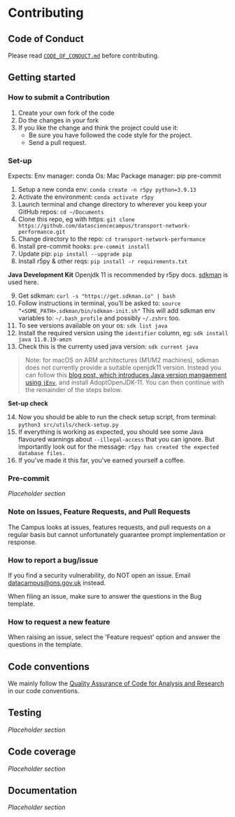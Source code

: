 # Contributing

## Code of Conduct

Please read [`CODE_OF_CONDUCT.md`](CODE_OF_CONDUCT.md) before contributing.

## Getting started

### How to submit a Contribution

1. Create your own fork of the code
2. Do the changes in your fork
3. If you like the change and think the project could use it:
    * Be sure you have followed the code style for the project.
    * Send a pull request.

### Set-up

Expects:
Env manager: conda
Os: Mac
Package manager: pip
pre-commit

1. Setup a new conda env: `conda create -n r5py python=3.9.13`
2. Activate the environment: `conda activate r5py`
3. Launch terminal and change directory to wherever you keep your GitHub repos: `cd ~/Documents`
4. Clone this repo, eg with https: `git clone https://github.com/datasciencecampus/transport-network-performance.git`
5. Change directory to the repo: `cd transport-network-performance`
6. Install pre-commit hooks: `pre-commit install`
7. Update pip: `pip install --upgrade pip`
8. Install r5py & other reqs: `pip install -r requirements.txt`

**Java Development Kit**
Openjdk 11 is recommended by r5py docs. [sdkman](https://sdkman.io/) is used here.

9. Get sdkman: `curl -s "https://get.sdkman.io" | bash`
10. Follow instructions in terminal, you’ll be asked to: `source “<SOME_PATH>.sdkman/bin/sdkman-init.sh"`
This will add sdkman env variables to: `~/.bash_profile` and possibly `~/.zshrc` too.
11. To see versions available on your os: `sdk list java`
12. Install the required version using the `identifier` column, eg: `sdk install java 11.0.19-amzn`
13. Check this is the currenty used java version: `sdk current java`

> Note: for macOS on ARM architectures (M1/M2 machines), sdkman does not currently provide a suitable openjdk11 version. Instead you can follow this [blog post, which introduces Java version mangaement using `jEnv`](https://blog.bigoodyssey.com/how-to-manage-multiple-java-version-in-macos-e5421345f6d0), and install AdoptOpenJDK-11. You can then continue with the remainder of the steps below.

**Set-up check**

14. Now you should be able to run the check setup script, from terminal: `python3 src/utils/check-setup.py`
15. If everything is working as expected, you should see some Java flavoured warnings about `--illegal-access` that you can ignore. But importantly look out for the message: `r5py has created the expected database files.`
16. If you've made it this far, you've earned yourself a coffee.


### Pre-commit

*Placeholder section*

### Note on Issues, Feature Requests, and Pull Requests

The Campus looks at issues, features requests, and pull requests on a regular basis but cannot unfortunately guarantee prompt implementation or response.

### How to report a bug/issue

If you find a security vulnerability, do NOT open an issue. Email datacampus@ons.gov.uk instead.

When filing an issue, make sure to answer the questions in the Bug template.

### How to request a new feature

When raising an issue, select the 'Feature request' option and answer the questions in the template.

## Code conventions

We mainly follow the [Quality Assurance of Code for Analysis and Research](https://best-practice-and-impact.github.io/qa-of-code-guidance/intro.html) in our code conventions.

## Testing

*Placeholder section*

## Code coverage

*Placeholder section*

## Documentation

*Placeholder section*
